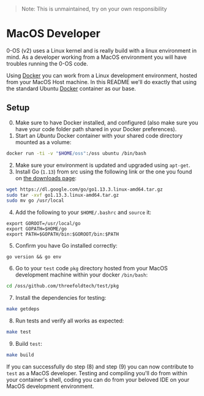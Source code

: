 > Note: This is unmaintained, try on your own responsibility

# MacOS Developer

0-OS (v2) uses a Linux kernel and is really build with a linux environment in mind.
As a developer working from a MacOS environment you will have troubles running the 0-OS code.

Using [Docker][docker] you can work from a Linux development environment, hosted from your MacOS Host machine.
In this README we'll do exactly that using the standard Ubuntu [Docker][docker] container as our base.

## Setup

0. Make sure to have Docker installed, and configured (also make sure you have your code folder path shared in your Docker preferences).
1. Start an _Ubuntu_ Docker container with your shared code directory mounted as a volume:
```bash
docker run -ti -v "$HOME/oss":/oss ubuntu /bin/bash
```
2. Make sure your environment is updated and upgraded using `apt-get`.
3. Install Go (`1.13`) from src using the following link or the one you found on [the downloads page](https://golang.org/dl/):
```bash
wget https://dl.google.com/go/go1.13.3.linux-amd64.tar.gz
sudo tar -xvf go1.13.3.linux-amd64.tar.gz
sudo mv go /usr/local
```
4. Add the following to your `$HOME/.bashrc` and `source` it:
```vim
export GOROOT=/usr/local/go
export GOPATH=$HOME/go
export PATH=$GOPATH/bin:$GOROOT/bin:$PATH
```
5. Confirm you have Go installed correctly:
```
go version && go env
```
6. Go to your `test` code `pkg` directory hosted from your MacOS development machine within your docker `/bin/bash`:
```bash
cd /oss/github.com/threefoldtech/test/pkg
```
7. Install the dependencies for testing:
```bash
make getdeps
```
8. Run tests and verify all works as expected:
```bash
make test
```
9. Build `test`:
```bash
make build
```

If you can successfully do step (8) and step (9) you
can now contribute to `test` as a MacOS developer.
Testing and compiling you'll do from within your container's shell,
coding you can do from your beloved IDE on your MacOS development environment.

[docker]: https://www.docker.com
